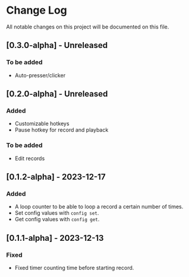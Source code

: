 # Change Log

All notable changes on this project will be documented on this file.

## [0.3.0-alpha] - Unreleased
### To be added
- Auto-presser/clicker

## [0.2.0-alpha] - Unreleased
### Added
- Customizable hotkeys
- Pause hotkey for record and playback

### To be added
- Edit records

## [0.1.2-alpha] - 2023-12-17
### Added
- A loop counter to be able to loop a record a certain number of times.
- Set config values with `config set`.
- Get config values with `config get`.

## [0.1.1-alpha] - 2023-12-13
### Fixed
- Fixed timer counting time before starting record.